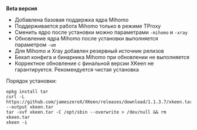 **Beta  версия**

- Добавлена базовая поддержка ядра Mihomo
- Поддерживается работа Mihomo только в режиме TProxy
- Сменить ядро после установки можно параметрами `-mihomo` и `-xray`
- Обновление ядра Mihomo после установки выполняется параметром `-um`
- Для Mihomo и Xray добавлен резервный источник релизов
- Бекап конфига и бинарника Mihomo при обновлении не выполняется
- Корректное обновление с финальной версии XKeen не гарантируется. Рекомендуется чистая установка

Порядок установки:
```
opkg install tar
curl -L https://github.com/jameszeroX/XKeen/releases/download/1.1.3.7/xkeen.tar --output xkeen.tar
tar -xvf xkeen.tar -C /opt/sbin --overwrite > /dev/null && rm xkeen.tar
xkeen -i
```
